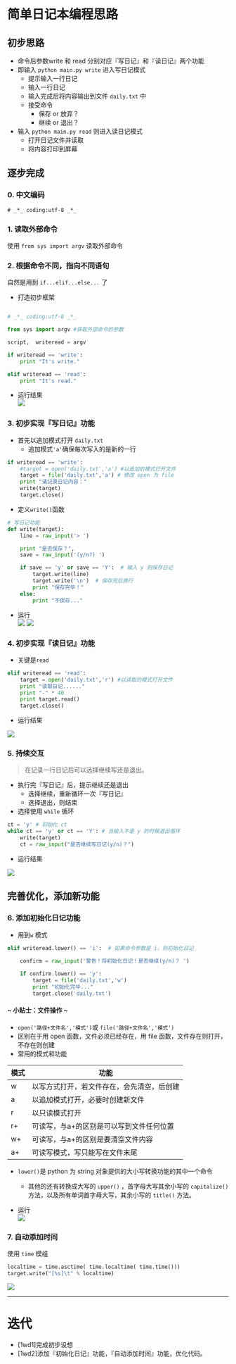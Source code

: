 # 简单日记本编程思路

## 初步思路

- 命令后参数write 和 read 分别对应『写日记』和『读日记』两个功能
- 即输入 `python main.py write` 进入写日记模式
  - 提示输入一行日记
  - 输入一行日记
  - 输入完成后将内容输出到文件 `daily.txt` 中
  - 接受命令
    - 保存 or 放弃？
    - 继续 or 退出？
- 输入 `python main.py read` 则进入读日记模式
  - 打开日记文件并读取
  - 将内容打印到屏幕

## 逐步完成

### 0. 中文编码

`# _*_ coding:utf-8 _*_`

### 1. 读取外部命令

使用 `from sys import argv` 读取外部命令

### 2. 根据命令不同，指向不同语句
自然是用到 `if...elif...else...` 了

- 打造初步框架

```python

# _*_ coding:utf-8 _*_

from sys import argv #获取外部命令的参数

script,  writeread = argv

if writeread == 'write':
    print "It's write."

elif writeread == 'read':
    print "It's read."
```

- 运行结果  
![](http://7xn3v1.com1.z0.glb.clouddn.com/15-10-19/15179897.jpg)

### 3. 初步实现『写日记』功能

- 首先以追加模式打开 `daily.txt`
  - 追加模式`'a'`确保每次写入的是新的一行
```python
if writeread == 'write':
    #target = open('daily.txt','a') #以追加的模式打开文件
    target = file('daily.txt','a') # 修改 open 为 file
    print "请记录日记内容："
    write(target)
    target.close()
```

- 定义`write()`函数
```python
# 写日记功能
def write(target):
    line = raw_input('> ')

    print "是否保存？",
    save = raw_input('(y/n?) ')

    if save == 'y' or save == 'Y':  # 输入 y 则保存日记
        target.write(line)
        target.write('\n')  # 保存完后换行
        print "保存完毕！"
    else:
        print "不保存..."
```
- 运行  
![](http://7xn3v1.com1.z0.glb.clouddn.com/15-10-19/69000263.jpg)
![](http://7xn3v1.com1.z0.glb.clouddn.com/15-10-19/83364070.jpg)

### 4. 初步实现『读日记』功能

- 关键是`read`
```python
elif writeread == 'read':
    target = open('daily.txt','r') #以读取的模式打开文件
    print "读取日记......"
    print "-" * 40
    print target.read()
    target.close()
```
- 运行结果

![](http://7xn3v1.com1.z0.glb.clouddn.com/15-10-19/88378122.jpg)

### 5. 持续交互

> 在记录一行日记后可以选择继续写还是退出。

- 执行完『写日记』后，提示继续还是退出
  - 选择继续，重新循环一次『写日记』
  - 选择退出，则结束
- 选择使用 `while` 循环
```python
ct = 'y' # 初始化 ct
while ct == 'y' or ct == 'Y': # 当输入不是 y 的时候退出循环
    write(target)
    ct = raw_input("是否继续写日记(y/n)？")
```

- 运行结果

![](http://7xn3v1.com1.z0.glb.clouddn.com/15-10-19/58103628.jpg)


## 完善优化，添加新功能

### 6. 添加初始化日记功能

- 用到`w` 模式  
```python
elif writeread.lower() == 'i':  # 如果命令参数是 i，则初始化日记
    
    confirm = raw_input('警告！将初始化日记！是否继续(y/n)？ ')

    if confirm.lower() == 'y':
        target = file('daily.txt','w')
        print "初始化完毕..."
        target.close('daily.txt')
```


#### ~ 小贴士：文件操作 ~  
- `open('路径+文件名','模式')`或 `file('路径+文件名','模式')`
- 区别在于用 open 函数，文件必须已经存在，用 file 函数，文件存在则打开，不存在则创建
- 常用的模式和功能

模式 | 功能
----|-----
w|以写方式打开，若文件存在，会先清空，后创建
a|以追加模式打开，必要时创建新文件
r|以只读模式打开
r+|可读写，与a+的区别是可以写到文件任何位置
w+|可读写，与a+的区别是要清空文件内容
a+|可读写模式，写只能写在文件末尾


- `lower()`是 python 为 string 对象提供的大小写转换功能的其中一个命令  

  - 其他的还有转换成大写的 `upper()` ，首字母大写其余小写的 `capitalize()` 方法，以及所有单词首字母大写，其余小写的 `title()` 方法。

- 运行  
![](http://7xn3v1.com1.z0.glb.clouddn.com/15-10-20/44210153.jpg)

### 7. 自动添加时间
使用 `time` 模组
```python
localtime = time.asctime( time.localtime( time.time()))
target.write("[%s]\t" % localtime)
```


![](http://7xn3v1.com1.z0.glb.clouddn.com/15-10-20/73509067.jpg)


---
# 迭代

- [1wd1]完成初步设想
- [1wd2]添加『初始化日记』功能，『自动添加时间』功能，优化代码。
